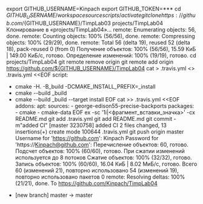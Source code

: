 export GITHUB_USERNAME=Kinpach
export GITHUB_TOKEN=***
cd ${GITHUB_USERNAME}/workspace
source scripts/activate
git clone https://github.com/${GITHUB_USERNAME}/TimpLab03 projects/TimpLab04
Клонирование в «projects/TimpLab04»...
remote: Enumerating objects: 56, done.
remote: Counting objects: 100% (56/56), done.
remote: Compressing objects: 100% (29/29), done.
remote: Total 56 (delta 19), reused 52 (delta 18), pack-reused 0 (from 0)
Получение объектов: 100% (56/56), 15.59 КиБ | 149.00 КиБ/с, готово.
Определение изменений: 100% (19/19), готово.
cd projects/TimpLab04
git remote remove origin
git remote add origin https://github.com/${GITHUB_USERNAME}/TimpLab04
cat > .travis.yml <<EOF
language: cpp
EOF
cat >> .travis.yml <<EOF
script:
- cmake -H. -B_build -DCMAKE_INSTALL_PREFIX=_install
- cmake --build _build
- cmake --build _build --target install
EOF
cat >> .travis.yml <<EOF
addons:
  apt:
    sources:
      - george-edison55-precise-backports
    packages:
      - cmake
      - cmake-data
EOF
ex -sc '1i|<фрагмент_вставки_значка>' -cx README.md
git add .travis.yml
git add README.md
git commit -m"added CI"
[master 3230758] added CI
 2 files changed, 13 insertions(+)
 create mode 100644 .travis.yml
git push origin master
Username for 'https://github.com': Kinpach
Password for 'https://Kinpach@github.com': 
Перечисление объектов: 60, готово.
Подсчет объектов: 100% (60/60), готово.
При сжатии изменений используется до 8 потоков
Сжатие объектов: 100% (32/32), готово.
Запись объектов: 100% (60/60), 16.04 КиБ | 8.02 МиБ/с, готово.
Всего 60 (изменений 21), повторно использовано 54 (изменений 19), повторно использовано пакетов 0
remote: Resolving deltas: 100% (21/21), done.
To https://github.com/Kinpach/TimpLab04
 * [new branch]      master -> master
